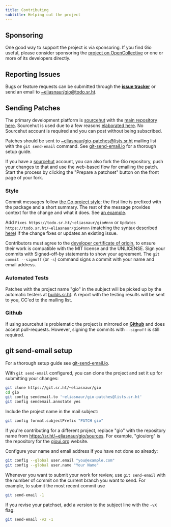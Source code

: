 ```yaml
---
title: Contributing
subtitle: Helping out the project
---
```


## Sponsoring

One good way to support the project is via sponsoring. If you find Gio useful,
please consider sponsoring the [project on OpenCollective](https://opencollective.com/gioui) or one or more of its developers directly.

## Reporting Issues

Bugs or feature requests can be submitted through the
[**issue tracker**](https://todo.sr.ht/~eliasnaur/gio) or send an email
to [~eliasnaur/gio@todo.sr.ht](mailto:~eliasnaur/gio@todo.sr.ht).

## Sending Patches

The primary development platform is [sourcehut](https://sr.ht/~eliasnaur/gio/)
with the [main repository here](https://git.sr.ht/~eliasnaur/gio). Sourcehut is used due to a few reasons [elaborated here](/doc/faq#why-sourcehut).
No Sourcehut account is required and you can post without being subscribed.

Patches should be sent to
[~eliasnaur/gio-patches@lists.sr.ht](mailto:~eliasnaur/gio-patches@lists.sr.ht)
mailing list with the `git send-email` command. See
[git-send-email.io](https://git-send-email.io) for a thorough setup guide.

If you have a [sourcehut](https://sr.ht) account, you can also fork
the Gio repository, push your changes to that and use the web-based
flow for emailing the patch. Start the process by clicking the "Prepare a
patchset" button on the front page of your fork.

### Style

Commit messages follow [the Go project style](https://golang.org/doc/contribute.html#commit_messages):
the first line is prefixed with the package and a short summary. The rest of the message provides context
for the change and what it does. See
[an example](https://gioui.org/commit/abb9d291e954f3b80384046d7d4487e1ead6bd6a).

Add `Fixes https://todo.sr.ht/~eliasnaur/gio#nnn` or `Updates https://todo.sr.ht/~eliasnaur/gio#nnn` (matching
the syntax described [here](https://man.sr.ht/git.sr.ht/#referencing-tickets-in-git-commit-messages))
if the change fixes or updates an existing issue.

Contributors must agree to the [developer certificate of origin](https://developercertificate.org/),
to ensure their work is compatible with the MIT license and the UNLICENSE.
Sign your commits with Signed-off-by statements to show your agreement.
The `git commit --signoff` (or `-s`) command signs a commit with your name
and email address.

### Automated Tests

Patches with the project name "gio" in the subject will be picked up by the automatic testers at
[builds.sr.ht](https://builds.sr.ht). A report with the testing results will be sent to you, CC'ed
to the mailing list.

### Github

If using sourcehut is problematic the project is mirrored on
[**Github**](https://github.com/gioui) and does accept pull-requests. However, signing the commits with `--signoff` is still required.

## git send-email setup

For a thorough setup guide see
[git-send-email.io](https://git-send-email.io).

With `git send-email` configured, you can clone the project and set it up for submitting your changes:

``` sh
git clone https://git.sr.ht/~eliasnaur/gio
cd gio
git config sendemail.to '~eliasnaur/gio-patches@lists.sr.ht'
git config sendemail.annotate yes
```

Include the project name in the mail subject:

``` sh
git config format.subjectPrefix "PATCH gio"
```

If you're contributing for a different project, replace "gio" with the
repository name from https://sr.ht/~eliasnaur/gio/sources. For
example, "giouiorg" is the repository for the
[gioui.org](https://gioui.org) website.

Configure your name and email address if you have not done so already:

``` sh
git config --global user.email "you@example.com"
git config --global user.name "Your Name"
```

Whenever you want to submit your work for review, use `git send-email` with the number of commit on the
current branch you want to send. For example, to submit the most recent commit use

``` sh
git send-email -1
```

If you revise your patchset, add a version to the subject line with the `-vX` flag:

``` sh
git send-email -v2 -1
```
